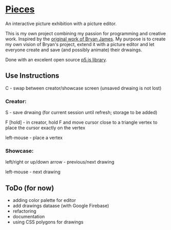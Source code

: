 # [Pieces](https://gvoy.tech/pieces/)

An interactive picture exhibition with a picture editor.

This is my own project combining my passion for programming and creative work. Inspired by the [original work of Bryan James](http://species-in-pieces.com/). My purpose is to create my own vision of Bryan's project, extend it with a picture editor and let everyone create and save (and possibly animate) their drwaings. 

Done with an excelent open source [p5.js library](https://p5js.org/). 


## Use Instructions
C - swap between creator/showcase screen (unsaved drwaing is not lost)

### Creator:
S - save drwaing (for current session until refresh; storage to be added)

F [hold] - in creator, hold F and move cursor close to a triangle vertex to place the cursor exactly on the vertex

left-mouse - place a vertex

### Showcase: 
left/right or up/down arrow - previous/next drawing

left-mouse - next drawing


## ToDo (for now)
 - adding color palette for editor
 - add drawings dataase (with Google Firebase)
 - refactoring
 - documentation
 - using CSS polygons for drawings
 
 
